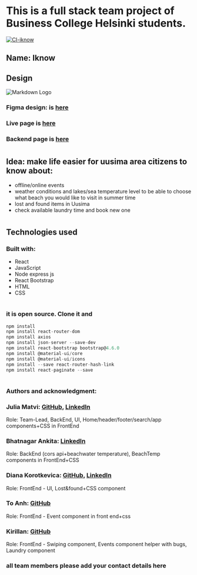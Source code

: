 # This is a full stack team project of Business College Helsinki students.

[![CI-iknow](https://github.com/jualiasha/iknow/actions/workflows/main.yml/badge.svg)](https://github.com/jualiasha/iknow/actions/workflows/main.yml)

## Name: Iknow

## Design

![Markdown Logo](public/assets/images/preview.jpg)

### Figma design: is [here](https://www.figma.com/file/N7nNNqAgPQIwLQiqGKfoUB/Summer-team-project?node-id=15%3A0)

### Live page is [here](https://iknow-sable.vercel.app/)

### Backend page is [here](https://iknow-backend.herokuapp.com/)

#

## Idea: make life easier for uusima area citizens to know about:

- offline/online events
- weather conditions and lakes/sea temperature level to be able to choose what beach you would like to visit in summer time
- lost and found items in Uusima
- check available laundry time and book new one

#

## Technologies used

### Built with:

- React
- JavaScript
- Node express js
- React Bootstrap
- HTML
- CSS

#

### it is open source. Clone it and

```js
npm install
npm install react-router-dom
npm install axios
npm install json-server --save-dev
npm install react-bootstrap bootstrap@4.6.0
npm install @material-ui/core
npm install @material-ui/icons
npm install --save react-router-hash-link
npm install react-paginate --save
```

#

### Authors and acknowledgment:

### Julia Matvi: [GitHub](https://github.com/jualiasha), [LinkedIn](www.linkedin.com/in/jualiasha)

Role: Team-Lead, BackEnd, UI, Home/header/footer/search/app components+CSS in FrontEnd

### Bhatnagar Ankita: [LinkedIn](https://www.linkedin.com/in/ankita-bhatnagar-b9101b21/)

Role: BackEnd (cors api+beachwater temperature), BeachTemp components in FrontEnd+CSS

### Diana Korotkevica: [GitHub](https://github.com/dariwka), [LinkedIn](www.linkedin.com/in/diana-korotkevica-70b62a207)

Role: FrontEnd - UI, Lost&found+CSS component

### To Anh: [GitHub](https://github.com/tna007)

Role: FrontEnd - Event component in front end+css

### Kirillan: [GitHub](https://github.com/kirilllan)

Role: FrontEnd - Swiping component, Events component helper with bugs, Laundry component

### all team members please add your contact details here
